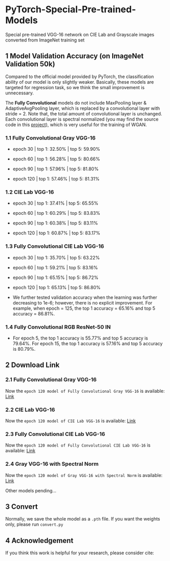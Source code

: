 # PyTorch-Special-Pre-trained-Models

Special pre-trained VGG-16 network on CIE Lab and Grayscale images converted from ImageNet training set

## 1 Model Validation Accuracy (on ImageNet Validation 50k)

Compared to the official model provided by PyTorch, the classification ability of our model is only slightly weaker. Basically, these models are targeted for regression task, so we think the small improvement is unnecessary.

The **Fully Convolutional** models do not include MaxPooling layer & AdaptiveAvgPooling layer, which is replaced by a convolutional layer with stride = 2. Note that, the total amount of convolutional layer is unchanged. Each convolutional layer is spectral normalized (you may find the source code in this [project](https://github.com/zhaoyuzhi/PyTorch-Useful-Codes)), which is very useful for the training of WGAN.

### 1.1  Fully Convolutional Gray VGG-16

- epoch 30 | top 1: 32.50% | top 5: 59.90%

- epoch 60 | top 1: 56.28% | top 5: 80.66%

- epoch 90 | top 1: 57.96% | top 5: 81.80%

- epoch 120 | top 1: 57.46% | top 5: 81.31%

### 1.2  CIE Lab VGG-16

- epoch 30 | top 1: 37.41% | top 5: 65.55%

- epoch 60 | top 1: 60.29% | top 5: 83.83%

- epoch 90 | top 1: 60.38% | top 5: 83.11%

- epoch 120 | top 1: 60.87% | top 5: 83.17%

### 1.3  Fully Convolutional CIE Lab VGG-16

- epoch 30 | top 1: 35.70% | top 5: 63.22%

- epoch 60 | top 1: 59.21% | top 5: 83.16%

- epoch 90 | top 1: 65.15% | top 5: 86.72%

- epoch 120 | top 1: 65.13% | top 5: 86.80%

- We further tested validation accuracy when the learning was further decreasing to 1e-6; however, there is no explicit improvement. For example, when epoch = 125, the top 1 accuracy = 65.16% and top 5 accuracy = 86.81%.

### 1.4  Fully Convolutional RGB ResNet-50 IN

- For epoch 5, the top 1 accuracy is 55.77% and top 5 accuracy is 79.64%. For epoch 15, the top 1 accuracy is 57.16% and top 5 accuracy is 80.79%.

## 2 Download Link

### 2.1  Fully Convolutional Gray VGG-16

Now the `epoch 120 model of Fully Convolutional Gray VGG-16` is available: [Link](https://portland-my.sharepoint.com/:u:/g/personal/yzzhao2-c_ad_cityu_edu_hk/Eewuv4ALcYlMrSGKET_92I8BeScScW_NTFWWgPNj3bSBzQ?e=hy8dki)

### 2.2  CIE Lab VGG-16

Now the `epoch 120 model of CIE Lab VGG-16` is available: [Link](https://portland-my.sharepoint.com/:u:/g/personal/yzzhao2-c_ad_cityu_edu_hk/EXlHehh_tj1Jsg4RIMMXlw0BE4BG5kjR9hx4-uiCj6tAVg?e=7UveYh)

### 2.3  Fully Convolutional CIE Lab VGG-16

Now the `epoch 120 model of Fully Convolutional CIE Lab VGG-16` is available: [Link](https://portland-my.sharepoint.com/:u:/g/personal/yzzhao2-c_ad_cityu_edu_hk/EfzwFPcpxJJLupdH6lesDowBxkPEWyyw1PEsLI6DEDbJew?e=8ITWBT)

### 2.4  Gray VGG-16 with Spectral Norm

Now the `epoch 120 model of Gray VGG-16 with Spectral Norm` is available: [Link](
https://portland-my.sharepoint.com/:f:/g/personal/yzzhao2-c_my_cityu_edu_hk/EoQ0b3sdTNFAnvwWXg474XcBiV9Q4-OeNnCkSbw97FP-1g?e=oQNi0A)

Other models pending...

## 3 Convert

Normally, we save the whole model as a `.pth` file. If you want the weights only, please run `convert.py`

## 4 Acknowledgement

If you think this work is helpful for your research, please consider cite:

